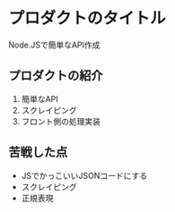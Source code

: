# プロダクトのタイトル
Node.JSで簡単なAPI作成

## プロダクトの紹介
1. 簡単なAPI
1. スクレイピング
1. フロント側の処理実装

## 苦戦した点
- JSでかっこいいJSONコードにする
- スクレイピング
- 正規表現
